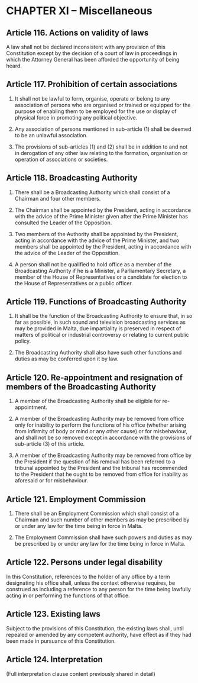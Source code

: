# CHAPTER XI – Miscellaneous

## Article 116. Actions on validity of laws

A law shall not be declared inconsistent with any provision of this Constitution except by the decision of a court of law in proceedings in which the Attorney General has been afforded the opportunity of being heard.

## Article 117. Prohibition of certain associations

1. It shall not be lawful to form, organise, operate or belong to any association of persons who are organised or trained or equipped for the purpose of enabling them to be employed for the use or display of physical force in promoting any political objective.

2. Any association of persons mentioned in sub-article (1) shall be deemed to be an unlawful association.

3. The provisions of sub-articles (1) and (2) shall be in addition to and not in derogation of any other law relating to the formation, organisation or operation of associations or societies.

## Article 118. Broadcasting Authority

1. There shall be a Broadcasting Authority which shall consist of a Chairman and four other members.

2. The Chairman shall be appointed by the President, acting in accordance with the advice of the Prime Minister given after the Prime Minister has consulted the Leader of the Opposition.

3. Two members of the Authority shall be appointed by the President, acting in accordance with the advice of the Prime Minister, and two members shall be appointed by the President, acting in accordance with the advice of the Leader of the Opposition.

4. A person shall not be qualified to hold office as a member of the Broadcasting Authority if he is a Minister, a Parliamentary Secretary, a member of the House of Representatives or a candidate for election to the House of Representatives or a public officer.

## Article 119. Functions of Broadcasting Authority

1. It shall be the function of the Broadcasting Authority to ensure that, in so far as possible, in such sound and television broadcasting services as may be provided in Malta, due impartiality is preserved in respect of matters of political or industrial controversy or relating to current public policy.

2. The Broadcasting Authority shall also have such other functions and duties as may be conferred upon it by law.

## Article 120. Re-appointment and resignation of members of the Broadcasting Authority

1. A member of the Broadcasting Authority shall be eligible for re-appointment.

2. A member of the Broadcasting Authority may be removed from office only for inability to perform the functions of his office (whether arising from infirmity of body or mind or any other cause) or for misbehaviour, and shall not be so removed except in accordance with the provisions of sub-article (3) of this article.

3. A member of the Broadcasting Authority may be removed from office by the President if the question of his removal has been referred to a tribunal appointed by the President and the tribunal has recommended to the President that he ought to be removed from office for inability as aforesaid or for misbehaviour.

## Article 121. Employment Commission

1. There shall be an Employment Commission which shall consist of a Chairman and such number of other members as may be prescribed by or under any law for the time being in force in Malta.

2. The Employment Commission shall have such powers and duties as may be prescribed by or under any law for the time being in force in Malta.

## Article 122. Persons under legal disability

In this Constitution, references to the holder of any office by a term designating his office shall, unless the context otherwise requires, be construed as including a reference to any person for the time being lawfully acting in or performing the functions of that office.

## Article 123. Existing laws

Subject to the provisions of this Constitution, the existing laws shall, until repealed or amended by any competent authority, have effect as if they had been made in pursuance of this Constitution.

## Article 124. Interpretation

(Full interpretation clause content previously shared in detail)
